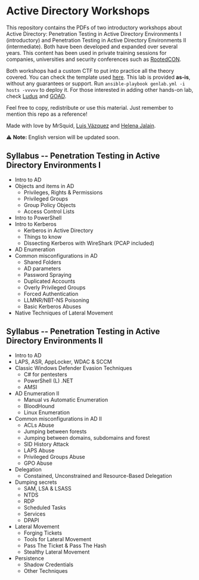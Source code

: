 # Active Directory Workshops
This repository contains the PDFs of two introductory workshops about Active Directory: Penetration Testing in Active Directory Environments I (introductory) and Penetration Testing in Active Directory Environments II (intermediate). Both have been developed and expanded over several years. This content has been used in private training sessions for companies, universities and security conferences such as [RootedCON](https://www.rootedcon.com/inicio/). 

Both workshops had a custom CTF to put into practice all the theory covered. You can check the template used [here](https://github.com/MrSquid25/Active-Directory-WorkShops/tree/main/Ansible%20AD%20Lab). This lab is provided **as-is**, without any guarantees or support. Run ``ansible-playbook genlab.yml -i hosts -vvvvv`` to deploy it. For those interested in adding other hands-on lab, check [Ludus](https://github.com/badsectorlabs/ludus) and [GOAD](https://github.com/Orange-Cyberdefense/GOAD).

Feel free to copy, redistribute or use this material. Just remember to mention this repo as a reference!

Made with love by MrSquid, [Luis Vázquez](https://github.com/macgruap) and [Helena Jalain](https://es.linkedin.com/in/helenajalainbravo).

⚠️ **Note:** English version will be updated soon.

## Syllabus -- Penetration Testing in Active Directory Environments I
* Intro to AD
* Objects and items in AD
  * Privileges, Rights & Permissions
  * Privileged Groups
  * Group Policy Objects
  * Access Control Lists
* Intro to PowerShell
* Intro to Kerberos
  * Kerberos in Active Directory
  * Things to know
  * Dissecting Kerberos with WireShark (PCAP included)
* AD Enumeration
* Common misconfigurations in AD
  * Shared Folders
  * AD parameters
  * Password Spraying
  * Duplicated Accounts
  * Overly Privileged Groups
  * Forced Authentication
  * LLMNR/NBT-NS Poisoning
  * Basic Kerberos Abuses
* Native Techniques of Lateral Movement 

## Syllabus -- Penetration Testing in Active Directory Environments II
*  Intro to AD
  * LAPS, ASR, AppLocker, WDAC & SCCM 
* Classic Windows Defender Evasion Techniques
  * C# for pentesters
  * PowerShell (L) .NET
  * AMSI
* AD Enumeration II
  * Manual vs Automatic Enumeration
  * BloodHound
  * Linux Enumeration
* Common misconfigurations in AD II
  * ACLs Abuse
  * Jumping between forests
  * Jumping between domains, subdomains and forest
  * SID History Attack
  * LAPS Abuse
  * Privileged Groups Abuse
  * GPO Abuse 
* Delegation
  * Constained, Unconstrained and Resource-Based Delegation
* Dumping secrets
  * SAM, LSA & LSASS
  * NTDS
  * RDP
  * Scheduled Tasks
  * Services
  * DPAPI
* Lateral Movement
  * Forging Tickets
  * Tools for Lateral Movement
  * Pass The Ticket & Pass The Hash
  * Stealthy Lateral Movement
* Persistence
  * Shadow Credentials
  * Other Techniques  
